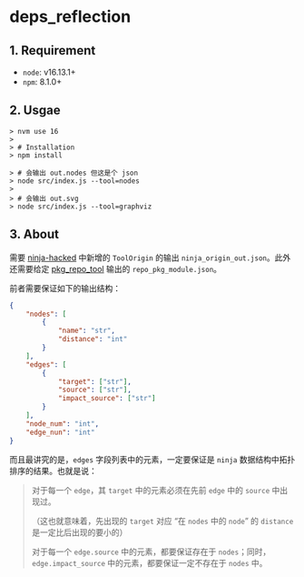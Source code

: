 # deps_reflection

## 1. Requirement

* `node`: v16.13.1+
* `npm`: 8.1.0+

## 2. Usgae

```shell
> nvm use 16
>
> # Installation
> npm install
```

```shell
> # 会输出 out.nodes 但这是个 json
> node src/index.js --tool=nodes
>
> # 会输出 out.svg
> node src/index.js --tool=graphviz
```

## 3. About

需要 [ninja-hacked](https://github.com/AOSPworking/ninja-hacked/tree/8e91aa73902c091b8a4ebdd1e625674ba0be0f8c) 中新增的 `ToolOrigin` 的输出 `ninja_origin_out.json`。此外还需要给定 [pkg_repo_tool](https://github.com/AOSPworking/pkg_repo_tool) 输出的 `repo_pkg_module.json`。

前者需要保证如下的输出结构：

```json
{
    "nodes": [
        {
            "name": "str",
            "distance": "int"
        }
    ],
    "edges": [
        {
            "target": ["str"],
            "source": ["str"],
            "impact_source": ["str"]
        }
    ],
    "node_num": "int",
    "edge_nun": "int"
}
```

而且最讲究的是，`edges` 字段列表中的元素，一定要保证是 `ninja` 数据结构中拓扑排序的结果。也就是说：

> 对于每一个 `edge`，其 `target` 中的元素必须在先前 `edge` 中的 `source` 中出现过。
>
> （这也就意味着，先出现的 `target` 对应 “在 `nodes` 中的 `node`” 的 `distance` 是一定比后出现的要小的）
>
> 对于每一个 `edge.source` 中的元素，都要保证存在于 `nodes`；同时，`edge.impact_source` 中的元素，都要保证一定不存在于 `nodes` 中。
